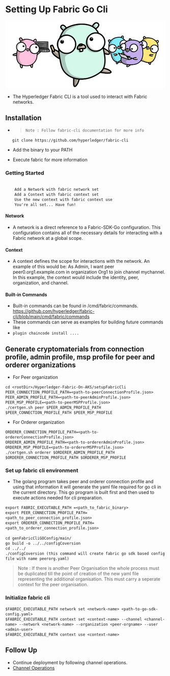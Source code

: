 # Setting Up Fabric Go Cli
![gopher.png](../images/gopher.png)



- The Hyperledger Fabric CLI is a tool used to interact with Fabric networks.


## Installation

- >     Note : Follow fabric-cli documentation for more info


`    git clone https://github.com/hyperledger/fabric-cli
`

- Add the binary to your PATH

- Execute fabric for more information


### Getting Started


```

    Add a Network with fabric network set
    Add a Context with fabric context set
    Use the new context with fabric context use
    You're all set... Have fun!

```


#### Network

- A network is a direct reference to a Fabric-SDK-Go configuration. This configuration contains all of the necessary details for interacting with a Fabric network at a global scope.

#### Context

- A context defines the scope for interactions with the network. An example of this would be: As Admin, I want peer peer0.org1.example.com in organization Org1 to join channel mychannel. In this example, the context would include the identity, peer, organization, and channel.

#### Built-in Commands

- Built-in commands can be found in /cmd/fabric/commands.
  https://github.com/hyperledger/fabric-cli/blob/main/cmd/fabric/commands
- These commands can serve as examples for building future commands like
- `plugin chaincode install ....`


## Generate cryptomaterials from connection profile, admin profile, msp profile for peer and orderer organizations

- For Peer organization


```
cd <rootDir>/Hyperledger-Fabric-On-AKS/setupFabricCli
PEER_CONNECTION_PROFILE_PATH=<path-to-peerConnectionProfile.json>
PEER_ADMIN_PROFILE_PATH=<path-to-peerAdminProfile.json>
PEER_MSP_PROFILE=<path-to-peerMSPProfile.json>
./certgen.sh peer $PEER_ADMIN_PROFILE_PATH $PEER_CONNECTION_PROFILE_PATH $PEER_MSP_PROFILE
```


- For Orderer organization



```
ORDERER_CONNECTION_PROFILE_PATH=<path-to-ordererConnectionProfile.json>
ORDERER_ADMIN_PROFILE_PATH=<path-to-ordererAdminProfile.json>
ORDERER_MSP_PROFILE=<path-to-ordererMSPProfile.json>
./certgen.sh orderer $ORDERER_ADMIN_PROFILE_PATH $ORDERER_CONNECTION_PROFILE_PATH $ORDERER_MSP_PROFILE

```


### Set up fabric cli environment
- The golang program takes peer and orderer connection profile and using that information it will generate the yaml file required for go cli in the current directory. This go program is built first and then used to execute actions needed for cli preparation.

```
export FABRIC_EXECUTABLE_PATH =<path_to_fabric_binary>
export PEER_CONNECTION_PROFILE_PATH=<path_to_peer_connection_profile.json>
export ORDERER_CONNECTION_PROFILE_PATH=<path_to_orderer_connection_profile.json>

cd genFabricCliGOConfig/main/
go build -o ../../configCoversion
cd ../../
./configCoversion (this command will create fabric go sdk based config file with name peerorg.yaml)

```

> Note : If there is another Peer Organisation the whole process must be duplicated till the point of creation of the new yaml file representing the additional organisation.
This must carry a seperate context for the peer organisation.


### Initialize fabric cli



```
$FABRIC_EXECUTABLE_PATH network set <network-name> <path-to-go-sdk-config.yaml>
$FABRIC_EXECUTABLE_PATH context set <context-name> --channel <channel-name> --network <network-name> --organization <peer-orgname> --user <admin-user>
$FABRIC_EXECUTABLE_PATH context use <context-name>
```
  
## Follow Up
- Continue deployment by following channel operations.
- [Channel Operations](ChannelOperations.md)
  